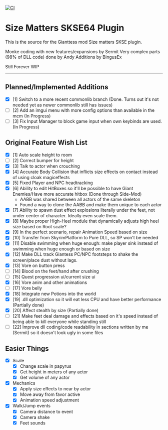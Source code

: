 [![CI](https://github.com/BingusEx/GTS_Plugin_Addons/actions/workflows/build.yml/badge.svg)](https://github.com/BingusEx/GTS_Plugin_Addons/actions/workflows/build.yml)

# Size Matters SKSE64 Plugin

This is the source for the Gianttess mod Size matters SKSE plugin.

Monke coding with new features/expansions by Sermit
Very complex parts (98% of DLL code) done by Andy
Additions by BingusEx

~~Still~~ Forever WIP

---

## Planned/Implemented Additions
- [X] [1] Switch to a more recent commonlib branch (Done. Turns out it's not needed yet as newer commonlib still has issues)
- [ ] [2] Add an imgui menu with more config options than available in the mcm (In Progress)
- [ ] [3] Fix Input Manager to block game input when own keybinds are used. (In Progress)

## Original Feature Wish List

- [X] [1] Auto scale height to room
- [ ] [2] Correct bumper for height
- [X] [3] Talk to actor when crouching
- [X] [4] Accurate Body Collision that inflicts size effects on contact instead of using cloak magiceffects
- [X] [5] Fixed Player and NPC headtracking
- [X] [6] Ability to edit HitBoxes so it'll be possible to have Giant Enemies/Have more accurate hitbox (Done through Side-Mod)
  - AABB was shared between all actors of the same skeleton
  - Found a way to clone the AABB and make them unique to each actor
- [X] [7] Ability to spawn dust effect explosions literally under the feet, not under center of character. Ideally even scale them.
- [X] [8] Maybe proper High-Heel module that dynamically adjusts high heel size based on Root scale?
- [X] [9] In the perfect scenario, repair Animation Speed based on size
- [X] [10] Transfer from SkyrimPlatform to Pure DLL, so SP won't be needed
- [X] [11] Disable swimming when huge enough: make player sink instead of swimming when huge enough or based on size
- [X] [12] Make DLL track Giantess PC/NPC footsteps to shake the screen/place dust without lags.
- [X] [13] Vore on button press
- [ ] [14] Blood on the feet/hand after crushing
- [ ] [15] Quest progression ui/current size ui
- [X] [16] Vore anim and other animations
- [ ] [17] Vore belly
- [X] [18] Integrate new Potions into the world
- [X] [19] .dll optimization so it will eat less CPU and have better performance (Partially done)
- [X] [20] Affect stealth by size (Partially done)
- [ ] [21] Make feet deal damage and effects based on it's speed instead of being able to kill everyone while standing still
- [ ] [22] Improve dll coding/code readability in sections written by me (Sermit) so it doesn't look ugly in some files

## Easier Things
- [X] Scale
  - [x] Change scale in papyrus
  - [X] Get height in meters of any actor
  - [X] Get volume of any actor
- [x] Mechanics  
  - [x] Apply size effects to near by actor
  - [x] Move away from favor active
  - [x] Animation speed adjustment
- [X] Walk/Jump events
  - [x] Camera distance to event
  - [X] Camera shake
  - [X] Feet sounds
